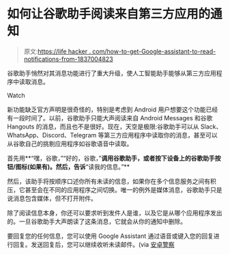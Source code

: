 # 如何让谷歌助手阅读来自第三方应用的通知

> 原文:[https://life hacker . com/how-to-get-Google-assistant-to-read-notifications-from-1837004823](https://lifehacker.com/how-to-get-google-assistant-to-read-notifications-from-1837004823)

谷歌助手悄然对其消息功能进行了重大升级，使人工智能助手能够从第三方应用程序中读取消息。

Watch

新功能缺乏官方声明是很奇怪的，特别是考虑到 Android 用户想要这个功能已经有一段时间了。以前，谷歌助手只能大声阅读来自 Android Messages 和谷歌 Hangouts 的消息，而且也不是很好。现在，天空是极限:谷歌助手可以从 Slack、WhatsApp、Discord、Telegram 等第三方应用程序中读取你的消息，甚至可以从谷歌自己的挑剔应用程序如谷歌语音中读取。

首先用**“嘿，谷歌，”“好的，谷歌，”**调用谷歌助手，或者按下设备上的谷歌助手按钮/图标(如果有)。然后，告诉**“读我的信息。”**

然后，该助手将按顺序口述你所有未读的信息，如果你在多个信息服务之间有积压，它甚至会在不同的应用程序之间切换。唯一的例外是媒体消息，谷歌助手只是说消息包含媒体，但不打开附件。

除了阅读信息本身，你还可以要求听到发件人是谁，以及它是从哪个应用程序发出的。一旦谷歌助手大声朗读了这条消息，它就会从你的通知中删除。

要回复您的任何信息，您可以使用 Google Assistant 通过语音或键入您的回复进行回复。发送回复后，您可以继续收听未读邮件。(via [安卓警察](https://www.androidpolice.com/2019/08/02/google-assistant-read-reply-messages-whatsapp-telegram-slack/)